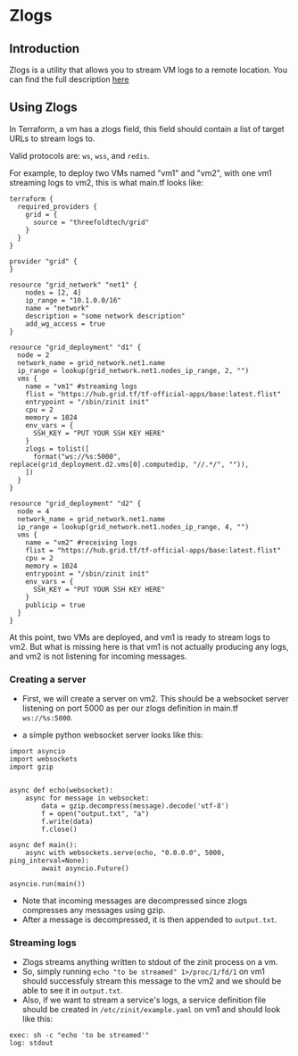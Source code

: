 <h1> Zlogs </h1>



## Introduction

Zlogs is a utility that allows you to stream VM logs to a remote location. You can find the full description [here](https://github.com/threefoldtech/zosbase/tree/main/docs/manual/zlogs)

## Using Zlogs

In Terraform, a vm has a zlogs field, this field should contain a list of target URLs to stream logs to.

Valid protocols are: `ws`, `wss`, and `redis`.

For example, to deploy two VMs named "vm1" and "vm2", with one vm1 streaming logs to vm2, this is what main.tf looks like:
```
terraform {
  required_providers {
    grid = {
      source = "threefoldtech/grid"
    }
  }
}

provider "grid" {
}

resource "grid_network" "net1" {
    nodes = [2, 4]
    ip_range = "10.1.0.0/16"
    name = "network"
    description = "some network description"
    add_wg_access = true
}

resource "grid_deployment" "d1" {
  node = 2
  network_name = grid_network.net1.name
  ip_range = lookup(grid_network.net1.nodes_ip_range, 2, "")
  vms {
    name = "vm1" #streaming logs
    flist = "https://hub.grid.tf/tf-official-apps/base:latest.flist"
    entrypoint = "/sbin/zinit init"
    cpu = 2
    memory = 1024
    env_vars = {
      SSH_KEY = "PUT YOUR SSH KEY HERE"
    }
    zlogs = tolist([
      format("ws://%s:5000", replace(grid_deployment.d2.vms[0].computedip, "//.*/", "")),  
    ])
  }
}

resource "grid_deployment" "d2" {
  node = 4
  network_name = grid_network.net1.name
  ip_range = lookup(grid_network.net1.nodes_ip_range, 4, "")
  vms {
    name = "vm2" #receiving logs
    flist = "https://hub.grid.tf/tf-official-apps/base:latest.flist"
    cpu = 2 
    memory = 1024
    entrypoint = "/sbin/zinit init"
    env_vars = {
      SSH_KEY = "PUT YOUR SSH KEY HERE"
    }
    publicip = true
  }
}
```

At this point, two VMs are deployed, and vm1 is ready to stream logs to vm2.
But what is missing here is that vm1 is not actually producing any logs, and vm2 is not listening for incoming messages.

### Creating a server

- First, we will create a server on vm2. This should be a websocket server listening on port 5000 as per our zlogs definition in main.tf ```ws://%s:5000```.

- a simple python websocket server looks like this:
```
import asyncio
import websockets
import gzip


async def echo(websocket):
    async for message in websocket:
        data = gzip.decompress(message).decode('utf-8')
        f = open("output.txt", "a")
        f.write(data)
        f.close()

async def main():
    async with websockets.serve(echo, "0.0.0.0", 5000, ping_interval=None):
        await asyncio.Future()

asyncio.run(main())
```
- Note that incoming messages are decompressed since zlogs compresses any messages using gzip.
- After a message is decompressed, it is then appended to `output.txt`.

### Streaming logs

- Zlogs streams anything written to stdout of the zinit process on a vm. 
- So, simply running ```echo "to be streamed" 1>/proc/1/fd/1``` on vm1 should successfuly stream this message to the vm2 and we should be able to see it in `output.txt`.
- Also, if we want to stream a service's logs, a service definition file should be created in ```/etc/zinit/example.yaml``` on vm1 and should look like this:
```
exec: sh -c "echo 'to be streamed'"
log: stdout
```

